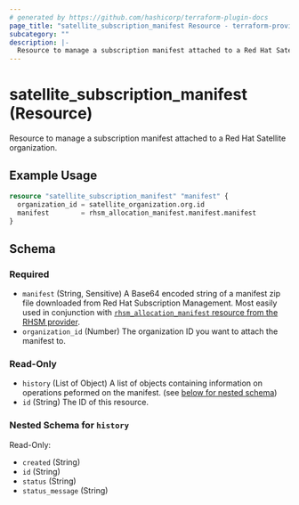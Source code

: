 ```yaml
---
# generated by https://github.com/hashicorp/terraform-plugin-docs
page_title: "satellite_subscription_manifest Resource - terraform-provider-satellite"
subcategory: ""
description: |-
  Resource to manage a subscription manifest attached to a Red Hat Satellite organization.
---
```


# satellite_subscription_manifest (Resource)

Resource to manage a subscription manifest attached to a Red Hat Satellite organization.

## Example Usage

```terraform
resource "satellite_subscription_manifest" "manifest" {
  organization_id = satellite_organization.org.id
  manifest        = rhsm_allocation_manifest.manifest.manifest
}
```

<!-- schema generated by tfplugindocs -->
## Schema

### Required

- `manifest` (String, Sensitive) A Base64 encoded string of a manifest zip file downloaded from Red Hat Subscription Management. Most easily used in conjunction with [`rhsm_allocation_manifest` resource from the RHSM provider](https://registry.terraform.io/providers/umich-vci/rhsm/latest/docs/resources/allocation_manifest).
- `organization_id` (Number) The organization ID you want to attach the manifest to.

### Read-Only

- `history` (List of Object) A list of objects containing information on operations peformed on the manifest. (see [below for nested schema](#nestedatt--history))
- `id` (String) The ID of this resource.

<a id="nestedatt--history"></a>
### Nested Schema for `history`

Read-Only:

- `created` (String)
- `id` (String)
- `status` (String)
- `status_message` (String)
